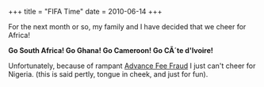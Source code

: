 +++
title = "FIFA Time"
date = 2010-06-14
+++

For the next month or so, my family and I have decided that we cheer for Africa!

**Go South Africa! Go Ghana! Go Cameroon! Go CÃ´te d'Ivoire!**

Unfortunately, because of rampant [Advance Fee Fraud](http://en.wikipedia.org/wiki/Advance-fee_fraud) I just can't cheer for Nigeria. (this is said pertly, tongue in cheek, and just for fun).
